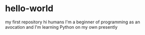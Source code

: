 # hello-world
my first repository
hi humans
I'm a beginner of programming as an avocation and
I'm learning Python on my own presently 
